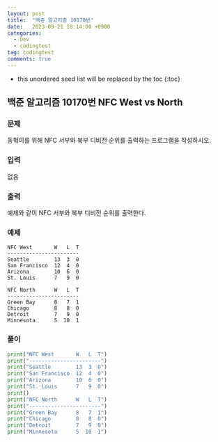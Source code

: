 ```yaml
---
layout: post
title:  "백준 알고리즘 10170번"
date:   2023-09-21 18:14:00 +0900
categories:
  - Dev
  - codingtest
tag: codingtest
comments: true
---
```


* this unordered seed list will be replaced by the toc
{:toc}

## 백준 알고리즘 10170번 NFC West vs North

### 문제

동혁이를 위해 NFC 서부와 북부 디비전 순위를 출력하는 프로그램을 작성하시오.

### 입력

없음

### 출력

예제와 같이 NFC 서부와 북부 디비전 순위를 출력한다.

### 예제

```
NFC West       W   L  T
-----------------------
Seattle        13  3  0
San Francisco  12  4  0
Arizona        10  6  0
St. Louis      7   9  0

NFC North      W   L  T
-----------------------
Green Bay      8   7  1
Chicago        8   8  0
Detroit        7   9  0
Minnesota      5  10  1
```

### 풀이

```py
print("NFC West       W   L  T")
print("-----------------------")
print("Seattle        13  3  0")
print("San Francisco  12  4  0")
print("Arizona        10  6  0")
print("St. Louis      7   9  0")
print()
print("NFC North      W   L  T")
print("-----------------------")
print("Green Bay      8   7  1")
print("Chicago        8   8  0")
print("Detroit        7   9  0")
print("Minnesota      5  10  1")
```